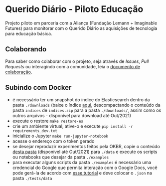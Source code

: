 # Querido Diário - Piloto Educação

Projeto piloto em parceria com a Aliança (Fundação Lemann + Imaginable Futures) para monitorar com o Querido Diário as aquisições de tecnologia para educação básica.

## Colaborando

Para saber como colaborar com o projeto, seja através de *Issues*, *Pull
Requests* ou interagindo com a comunidade, leia o
[documento de colaboração](CONTRIBUTING.md).

## Subindo com Docker

- é necessário ter um snapshot do índice do Elasticsearch dentro da pasta `./downloads` (baixe o índice [aqui](https://drive.google.com/drive/folders/1V1G5gkPuG0ehyTNzCiUfc02fi5nqDtfA?usp=sharing), descompactando o conteúdo da pasta `indices` de `indices.zip` para a pasta `./downloads/`, assim como os outros arquivos - disponível para download até Out/2021)
- execute o restore `make restore-es`
- crie um ambiente virtual, ative-o e execute `pip install -r requirements_dev.txt`
- inicialize o Jupyter `make run-jupyter-notebook`
- acesse o endereço com o token gerado
- se desejar reproduzir experimentos feitos pela OKBR, copie o conteúdo [desta pasta](https://drive.google.com/drive/folders/1OIHgJiEcCGSP8llYcZ8NCgXLBNV5bW_s?usp=sharing) (disponível até Out/2021) para `./data` e execute os scripts ou notebooks que desejar da pasta `./examples`
- para executar alguns scripts da pasta `./examples` é necessário uma credencial do Google que permita interação com o Google Docs, você pode gerá-la de acordo com [esse tutorial](https://developers.google.com/sheets/api/quickstart/python) e deve colocar o `.json` na pasta `./tests/data`
